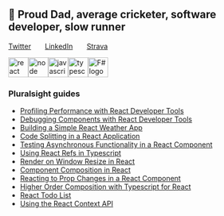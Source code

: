 ## 👋 Proud Dad, average cricketer, software developer, slow runner

[Twitter](https://twitter.com/chrisdobby)&emsp;&emsp;[LinkedIn](https://www.linkedin.com/in/chris-dobson-941ab530/)&emsp;&emsp;[Strava](https://www.strava.com/athletes/chrisdobby)

<div style="display:flex">
<img height="40" src="https://upload.wikimedia.org/wikipedia/commons/thumb/a/a7/React-icon.svg/400px-React-icon.svg.png" alt="react logo"/>
<img height="40" src="https://upload.wikimedia.org/wikipedia/commons/thumb/d/d9/Node.js_logo.svg/400px-Node.js_logo.svg.png" alt="node logo"/>
<img height="40" src="https://upload.wikimedia.org/wikipedia/commons/thumb/6/6a/JavaScript-logo.png/40px-JavaScript-logo.png" alt="javascript logo"/>
<img height="40" src="https://cdn.worldvectorlogo.com/logos/typescript.svg" alt="typescript logo"/>
<img height="40" src="https://fsharp.org/img/logo/fsharp.svg" alt="F# logo"/>
</div>

### Pluralsight guides
* [Profiling Performance with React Developer Tools](https://www.pluralsight.com/guides/profiling-performance-with-react-developer-tools)
* [Debugging Components with React Developer Tools](https://www.pluralsight.com/guides/debugging-components-with-react-developer-tools)
* [Building a Simple React Weather App](https://app.pluralsight.com/guides/building-a-simple-react-weather-app)
* [Code Splitting in a React Application](https://www.pluralsight.com/guides/code-splitting-in-a-react-application)
* [Testing Asynchronous Functionality in a React Component](https://www.pluralsight.com/guides/testing-asynchronous-functionality-react-component)
* [Using React Refs in Typescript](https://www.pluralsight.com/guides/using-react-refs-typescript)
* [Render on Window Resize in React](https://www.pluralsight.com/guides/render-window-resize-react)
* [Component Composition in React](https://www.pluralsight.com/guides/react-component-composition/)
* [Reacting to Prop Changes in a React Component](https://www.pluralsight.com/guides/prop-changes-in-react-component)
* [Higher Order Composition with Typescript for React](https://www.pluralsight.com/guides/higher-order-composition-typescript-react)
* [React Todo List](https://www.pluralsight.com/guides/react-todo-list-part-1/)
* [Using the React Context API](https://www.pluralsight.com/guides/react-context-api)

<!--
**ChrisDobby/ChrisDobby** is a ✨ _special_ ✨ repository because its `README.md` (this file) appears on your GitHub profile.

Here are some ideas to get you started:

- 🔭 I’m currently working on ...
- 🌱 I’m currently learning ...
- 👯 I’m looking to collaborate on ...
- 🤔 I’m looking for help with ...
- 💬 Ask me about ...
- 📫 How to reach me: ...
- 😄 Pronouns: ...
- ⚡ Fun fact: ...
-->
